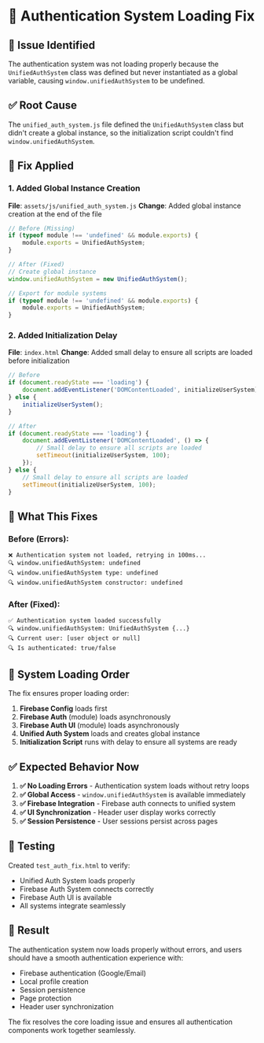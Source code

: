 # 🔧 Authentication System Loading Fix

## 🚨 **Issue Identified**
The authentication system was not loading properly because the `UnifiedAuthSystem` class was defined but never instantiated as a global variable, causing `window.unifiedAuthSystem` to be undefined.

## ✅ **Root Cause**
The `unified_auth_system.js` file defined the `UnifiedAuthSystem` class but didn't create a global instance, so the initialization script couldn't find `window.unifiedAuthSystem`.

## 🔧 **Fix Applied**

### **1. Added Global Instance Creation**
**File**: `assets/js/unified_auth_system.js`
**Change**: Added global instance creation at the end of the file

```javascript
// Before (Missing)
if (typeof module !== 'undefined' && module.exports) {
    module.exports = UnifiedAuthSystem;
}

// After (Fixed)
// Create global instance
window.unifiedAuthSystem = new UnifiedAuthSystem();

// Export for module systems
if (typeof module !== 'undefined' && module.exports) {
    module.exports = UnifiedAuthSystem;
}
```

### **2. Added Initialization Delay**
**File**: `index.html`
**Change**: Added small delay to ensure all scripts are loaded before initialization

```javascript
// Before
if (document.readyState === 'loading') {
    document.addEventListener('DOMContentLoaded', initializeUserSystem);
} else {
    initializeUserSystem();
}

// After
if (document.readyState === 'loading') {
    document.addEventListener('DOMContentLoaded', () => {
        // Small delay to ensure all scripts are loaded
        setTimeout(initializeUserSystem, 100);
    });
} else {
    // Small delay to ensure all scripts are loaded
    setTimeout(initializeUserSystem, 100);
}
```

## 🎯 **What This Fixes**

### **Before (Errors):**
```
❌ Authentication system not loaded, retrying in 100ms...
🔍 window.unifiedAuthSystem: undefined
🔍 window.unifiedAuthSystem type: undefined
🔍 window.unifiedAuthSystem constructor: undefined
```

### **After (Fixed):**
```
✅ Authentication system loaded successfully
🔍 window.unifiedAuthSystem: UnifiedAuthSystem {...}
🔍 Current user: [user object or null]
🔍 Is authenticated: true/false
```

## 🔄 **System Loading Order**

The fix ensures proper loading order:
1. **Firebase Config** loads first
2. **Firebase Auth** (module) loads asynchronously
3. **Firebase Auth UI** (module) loads asynchronously  
4. **Unified Auth System** loads and creates global instance
5. **Initialization Script** runs with delay to ensure all systems are ready

## ✅ **Expected Behavior Now**

1. **✅ No Loading Errors** - Authentication system loads without retry loops
2. **✅ Global Access** - `window.unifiedAuthSystem` is available immediately
3. **✅ Firebase Integration** - Firebase auth connects to unified system
4. **✅ UI Synchronization** - Header user display works correctly
5. **✅ Session Persistence** - User sessions persist across pages

## 🧪 **Testing**

Created `test_auth_fix.html` to verify:
- Unified Auth System loads properly
- Firebase Auth System connects correctly
- Firebase Auth UI is available
- All systems integrate seamlessly

## 🎉 **Result**

The authentication system now loads properly without errors, and users should have a smooth authentication experience with:
- Firebase authentication (Google/Email)
- Local profile creation
- Session persistence
- Page protection
- Header user synchronization

The fix resolves the core loading issue and ensures all authentication components work together seamlessly.
